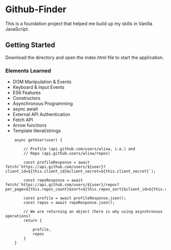 # Github-Finder

This is a foundation project that helped me build up my skills in Vanilla JavaScript.

## Getting Started

Download the directory and open the index.html file to start the application.

### Elements Learned

* DOM Manipulation & Events
* Keyboard & Input Events
* ES6 Features
* Constructors
* Asynchronous Programming
* async await
* External API Authentication
* Fetch API
* Arrow functions
* Template literal/strings


```
    async getUser(user) {

        // Profile (api.github.com/users/wlixw, i.e.) and
        // Repo (api.github.users/wlixw/repos)

        const profileResponse = await fetch(`https://api.github.com/users/${user}?client_id=${this.client_id}&client_secret=${this.client_secret}`);

        const repoResponse = await fetch(`https://api.github.com/users/${user}/repos?per_page=${this.repos_count}&sort=${this.repos_sort}&client_id=${this.client_id}&client_secret=${this.client_secret}`);

        const profile = await profileResponse.json();
        const repos = await repoResponse.json();

        // We are returning an object (here is why using asynchronous operations)
        return {

            profile,
            repos
        }
    }
```
